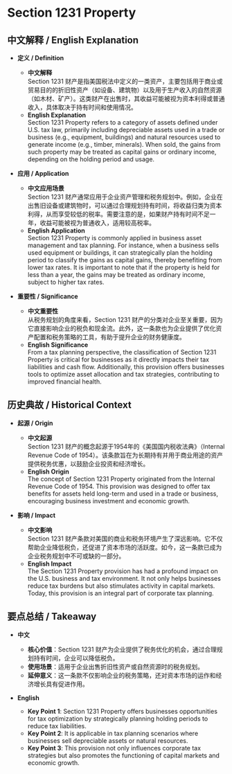 # Section 1231 Property

## 中文解释 / English Explanation

* **定义 / Definition**  
  - **中文解释**  
    Section 1231 财产是指美国税法中定义的一类资产，主要包括用于商业或贸易目的的折旧性资产（如设备、建筑物）以及用于生产收入的自然资源（如木材、矿产）。这类财产在出售时，其收益可能被视为资本利得或普通收入，具体取决于持有时间和使用情况。  
  - **English Explanation**  
    Section 1231 Property refers to a category of assets defined under U.S. tax law, primarily including depreciable assets used in a trade or business (e.g., equipment, buildings) and natural resources used to generate income (e.g., timber, minerals). When sold, the gains from such property may be treated as capital gains or ordinary income, depending on the holding period and usage.

* **应用 / Application**  
  - **中文应用场景**  
    Section 1231 财产通常应用于企业资产管理和税务规划中。例如，企业在出售旧设备或建筑物时，可以通过合理规划持有时间，将收益归类为资本利得，从而享受较低的税率。需要注意的是，如果财产持有时间不足一年，收益可能被视为普通收入，适用较高税率。  
  - **English Application**  
    Section 1231 Property is commonly applied in business asset management and tax planning. For instance, when a business sells used equipment or buildings, it can strategically plan the holding period to classify the gains as capital gains, thereby benefiting from lower tax rates. It is important to note that if the property is held for less than a year, the gains may be treated as ordinary income, subject to higher tax rates.

* **重要性 / Significance**  
  - **中文重要性**  
    从税务规划的角度来看，Section 1231 财产的分类对企业至关重要，因为它直接影响企业的税负和现金流。此外，这一条款也为企业提供了优化资产配置和税务策略的工具，有助于提升企业的财务健康度。  
  - **English Significance**  
    From a tax planning perspective, the classification of Section 1231 Property is critical for businesses as it directly impacts their tax liabilities and cash flow. Additionally, this provision offers businesses tools to optimize asset allocation and tax strategies, contributing to improved financial health.

## 历史典故 / Historical Context

* **起源 / Origin**  
  - **中文起源**  
    Section 1231 财产的概念起源于1954年的《美国国内税收法典》（Internal Revenue Code of 1954）。该条款旨在为长期持有并用于商业用途的资产提供税务优惠，以鼓励企业投资和经济增长。  
  - **English Origin**  
    The concept of Section 1231 Property originated from the Internal Revenue Code of 1954. This provision was designed to offer tax benefits for assets held long-term and used in a trade or business, encouraging business investment and economic growth.

* **影响 / Impact**  
  - **中文影响**  
    Section 1231 财产条款对美国的商业和税务环境产生了深远影响。它不仅帮助企业降低税负，还促进了资本市场的活跃度。如今，这一条款已成为企业税务规划中不可或缺的一部分。  
  - **English Impact**  
    The Section 1231 Property provision has had a profound impact on the U.S. business and tax environment. It not only helps businesses reduce tax burdens but also stimulates activity in capital markets. Today, this provision is an integral part of corporate tax planning.

## 要点总结 / Takeaway

* **中文**  
  - **核心价值**：Section 1231 财产为企业提供了税务优化的机会，通过合理规划持有时间，企业可以降低税负。  
  - **使用场景**：适用于企业出售折旧性资产或自然资源时的税务规划。  
  - **延伸意义**：这一条款不仅影响企业的税务策略，还对资本市场的运作和经济增长具有促进作用。  

* **English**  
  - **Key Point 1**: Section 1231 Property offers businesses opportunities for tax optimization by strategically planning holding periods to reduce tax liabilities.  
  - **Key Point 2**: It is applicable in tax planning scenarios where businesses sell depreciable assets or natural resources.  
  - **Key Point 3**: This provision not only influences corporate tax strategies but also promotes the functioning of capital markets and economic growth.